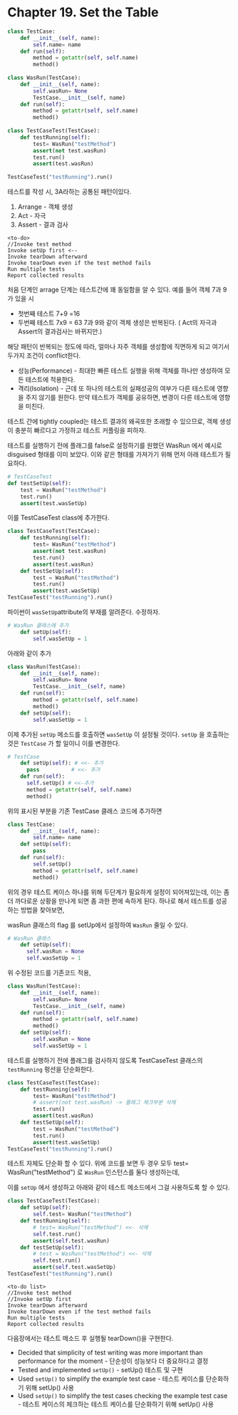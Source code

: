 # Chapter 19. Set the Table

```python
class TestCase: 
    def __init__(self, name):
        self.name= name
    def run(self):
        method = getattr(self, self.name) 
        method()
        
class WasRun(TestCase): 
    def __init__(self, name):
        self.wasRun= None         
        TestCase.__init__(self, name)
    def run(self):
        method = getattr(self, self.name) 
        method()       
        
class TestCaseTest(TestCase):
    def testRunning(self):
        test= WasRun("testMethod") 
        assert(not test.wasRun)
        test.run() 
        assert(test.wasRun)
        
TestCaseTest("testRunning").run()
```

테스트를 작성 시, 3A라하는 공통된 패턴이있다.
1. Arrange - 객체 생성
2. Act - 자극
3. Assert - 결과 검사

```
<to-do>
//Invoke test method
Invoke setUp first <--
Invoke tearDown afterward
Invoke tearDown even if the test method fails 
Run multiple tests
Report collected results
```

처음 단계인 arrage 단계는 테스트간에 꽤 동일함을 알 수 있다. 
예를 들어 객체 7과 9가 있을 시
 - 첫번째 테스트 7+9 =16 
 - 두번째 테스트 7x9 = 63
 7과 9와 같이 객체 생성은 반복된다.
 ( Act의 자극과 Assert의 결과검사는 바뀌지만.)
 

해당 패턴이 반복되는 정도에 따라, 얼마나 자주 객체를 생성함에 직면하게 되고 여기서 두가지 조건이 conflict한다.

- 성능(Performance) - 최대한 빠른 테스트 실행을 위해 객체를  하나만 생성하여 모든 테스트에 적용한다.
- 격리(Isolation) - 근데 또 하나의 테스트의 실패성공의 여부가 다른 테스트에 영향을 주지 않기를 원한다. 만약 테스트가 객체를 공유하면, 변경이 다른 테스트에 영향을 미친다. 

테스트 간에 tightly coupled는 테스트 결과의 왜곡또한 초래할 수 있으므로, 객체 생성이 충분히 빠르다고 가정하고 테스트 커플링을 피하자. 

테스트를 실행하기 전에 플래그를 false로 설정하기를 원했던 WasRun 에서 예시로 disguised 형태를 이미 보았다. 이와 같은 형태를 가져가기 위해 먼저 아래 테스트가 필요하다.

```python
# TestCaseTest
def testSetUp(self):
    test = WasRun("testMethod")
    test.run()
    assert(test.wasSetUp)
```
이를 TestCaseTest class에 추가한다.
```python
class TestCaseTest(TestCase):
    def testRunning(self):
        test= WasRun("testMethod") 
        assert(not test.wasRun)
        test.run() 
        assert(test.wasRun)
    def testSetUp(self):
        test = WasRun("testMethod")
        test.run()
        assert(test.wasSetUp)    
TestCaseTest("testRunning").run()
```
파이썬이 `wasSetUp`attribute의 부재를 알려준다. 수정하자.
```python
# WasRun 클래스에 추가 
    def setUp(self):
        self.wasSetUp = 1
```
아래와 같이 추가
```python
class WasRun(TestCase): 
    def __init__(self, name):
        self.wasRun= None         
        TestCase.__init__(self, name)
    def run(self):
        method = getattr(self, self.name) 
        method()    
    def setUp(self):
        self.wasSetUp = 1    
```
이제 추가된 `setUp` 메소드를 호출하면 `wasSetUp` 이 설정될 것이다. `setUp` 을 호출하는 것은 `TestCase` 가 할 일이니 이를 변경한다.
```python
# TestCase 
    def setUp(self): # <<- 추가
      pass          # <<- 추가    
    def run(self):
      self.setUp() # <<-추가 
      method = getattr(self, self.name)
      method()
```
위의 표시된 부분을 기존 TestCase 클래스 코드에 추가하면
```python
class TestCase: 
    def __init__(self, name):
        self.name= name
    def setUp(self): 
        pass
    def run(self):
        self.setUp()
        method = getattr(self, self.name)
        method()
```

위의 경우 테스트 케이스 하나를 위해 두단계가 필요하게 설정이 되어져있는데, 이는 좀 더 까다로운 상황을 만나게 되면 좀 과한 편에 속하게 된다. 
하나로 해서 테스트를 성공하는 방법을 찾아보면, 

wasRun 클래스의 flag 를 setUp에서 설정하여 `WasRun` 줄일 수 있다.

```python
# WasRun 클래스
    def setUp(self):
      self.wasRun = None
      self.wasSetUp = 1
```
위 수정된 코드를 기존코드 적용,

```python
class WasRun(TestCase): 
    def __init__(self, name):
        self.wasRun= None   
        TestCase.__init__(self, name)
    def run(self):
        method = getattr(self, self.name) 
        method()    
    def setUp(self):
        self.wasRun = None
        self.wasSetUp = 1          
```
테스트를 실행하기 전에 플래그를 검사하지 않도록 TestCaseTest 클래스의 `testRunning` 펑션을 단순화한다.
```python
class TestCaseTest(TestCase):
    def testRunning(self):
        test= WasRun("testMethod") 
        # assert(not test.wasRun) -> 플래그 체크부분 삭제
        test.run() 
        assert(test.wasRun)
    def testSetUp(self):
        test = WasRun("testMethod")
        test.run()
        assert(test.wasSetUp)    
TestCaseTest("testRunning").run()
```
테스트 자체도 단순화 할 수 있다. 위에 코드를 보면 두 경우 모두 test= WasRun("testMethod")  로 `WasRun` 인스턴스를 둘다 생성하는데,

이를 `setUp` 에서 생성하고 아래와 같이 테스트 메소드에서 그걸 사용하도록 할 수 있다.

```python
class TestCaseTest(TestCase):
    def setUp(self):
        self.test= WasRun("testMethod")
    def testRunning(self):
        # test= WasRun("testMethod") <<- 삭제
        self.test.run() 
        assert(self.test.wasRun)
    def testSetUp(self):
        # test = WasRun("testMethod") <<- 삭제
        self.test.run()
        assert(self.test.wasSetUp)    
TestCaseTest("testRunning").run()
```

```
<to-do list>
//Invoke test method
//Invoke setUp first
Invoke tearDown afterward
Invoke tearDown even if the test method fails 
Run multiple tests
Report collected results
```

다음장에서는 테스트 메소드 후 실행될 tearDown()을 구현한다.
<Review>
- Decided that simplicity of test writing was more important than performance for the moment - 단순성이 성능보다 더 중요하다고 결정
- Tested and implemented `setUp()` - setUp() 테스트 및 구현
- Used `setUp()` to simplify the example test case - 테스트 케이스를 단순화하기 위해 setUp() 사용
- Used `setUp()` to simplify the test cases checking the example test case - 테스트 케이스의 체크하는 테스트 케이스를 단순화하기 위해 setUp() 사용
